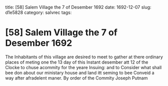 title: [58] Salem Village the 7 of Desember 1692
date: 1692-12-07
slug: d1e5828
category: salvrec
tags: 


<div markdown class="doc" id="d1e5828">


# [58] Salem Village the 7 of Desember 1692

The Inhabitants of this village are desired to meet to gather at there ordinary places of meting one the 13 day of this Instant desember att 12 of the Clocke to chuse acommity for the yeare Insuing: and to Consider what shall bee don about our ministary house and land itt seming to bee Conveid a way after afradelent maner. By order of the Commity Joseph Putnam
</div>